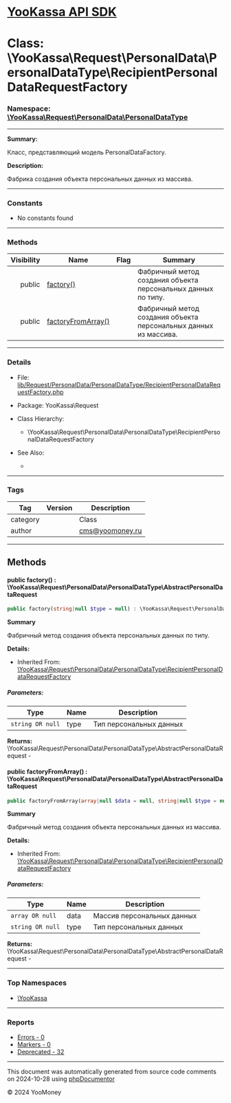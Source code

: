 # [YooKassa API SDK](../home.md)

# Class: \YooKassa\Request\PersonalData\PersonalDataType\RecipientPersonalDataRequestFactory
### Namespace: [\YooKassa\Request\PersonalData\PersonalDataType](../namespaces/yookassa-request-personaldata-personaldatatype.md)
---
**Summary:**

Класс, представляющий модель PersonalDataFactory.

**Description:**

Фабрика создания объекта персональных данных из массива.

---
### Constants
* No constants found

---
### Methods
| Visibility | Name | Flag | Summary |
| ----------:| ---- | ---- | ------- |
| public | [factory()](../classes/YooKassa-Request-PersonalData-PersonalDataType-RecipientPersonalDataRequestFactory.md#method_factory) |  | Фабричный метод создания объекта персональных данных по типу. |
| public | [factoryFromArray()](../classes/YooKassa-Request-PersonalData-PersonalDataType-RecipientPersonalDataRequestFactory.md#method_factoryFromArray) |  | Фабричный метод создания объекта персональных данных из массива. |

---
### Details
* File: [lib/Request/PersonalData/PersonalDataType/RecipientPersonalDataRequestFactory.php](../../lib/Request/PersonalData/PersonalDataType/RecipientPersonalDataRequestFactory.php)
* Package: YooKassa\Request
* Class Hierarchy:
  * \YooKassa\Request\PersonalData\PersonalDataType\RecipientPersonalDataRequestFactory

* See Also:
  * [](https://yookassa.ru/developers/api)

---
### Tags
| Tag | Version | Description |
| --- | ------- | ----------- |
| category |  | Class |
| author |  | cms@yoomoney.ru |

---
## Methods
<a name="method_factory" class="anchor"></a>
#### public factory() : \YooKassa\Request\PersonalData\PersonalDataType\AbstractPersonalDataRequest

```php
public factory(string|null $type = null) : \YooKassa\Request\PersonalData\PersonalDataType\AbstractPersonalDataRequest
```

**Summary**

Фабричный метод создания объекта персональных данных по типу.

**Details:**
* Inherited From: [\YooKassa\Request\PersonalData\PersonalDataType\RecipientPersonalDataRequestFactory](../classes/YooKassa-Request-PersonalData-PersonalDataType-RecipientPersonalDataRequestFactory.md)

##### Parameters:
| Type | Name | Description |
| ---- | ---- | ----------- |
| <code lang="php">string OR null</code> | type  | Тип персональных данных |

**Returns:** \YooKassa\Request\PersonalData\PersonalDataType\AbstractPersonalDataRequest - 


<a name="method_factoryFromArray" class="anchor"></a>
#### public factoryFromArray() : \YooKassa\Request\PersonalData\PersonalDataType\AbstractPersonalDataRequest

```php
public factoryFromArray(array|null $data = null, string|null $type = null) : \YooKassa\Request\PersonalData\PersonalDataType\AbstractPersonalDataRequest
```

**Summary**

Фабричный метод создания объекта персональных данных из массива.

**Details:**
* Inherited From: [\YooKassa\Request\PersonalData\PersonalDataType\RecipientPersonalDataRequestFactory](../classes/YooKassa-Request-PersonalData-PersonalDataType-RecipientPersonalDataRequestFactory.md)

##### Parameters:
| Type | Name | Description |
| ---- | ---- | ----------- |
| <code lang="php">array OR null</code> | data  | Массив персональных данных |
| <code lang="php">string OR null</code> | type  | Тип персональных данных |

**Returns:** \YooKassa\Request\PersonalData\PersonalDataType\AbstractPersonalDataRequest - 



---

### Top Namespaces

* [\YooKassa](../namespaces/yookassa.md)

---

### Reports
* [Errors - 0](../reports/errors.md)
* [Markers - 0](../reports/markers.md)
* [Deprecated - 32](../reports/deprecated.md)

---

This document was automatically generated from source code comments on 2024-10-28 using [phpDocumentor](http://www.phpdoc.org/)

&copy; 2024 YooMoney